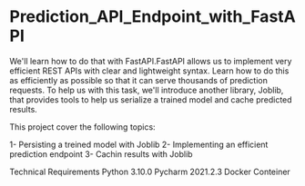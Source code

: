 # Prediction_API_Endpoint_with_FastAPI

We'll learn how to do that with FastAPI.FastAPI allows us to implement very efficient REST APIs with clear and lightweight syntax. Learn how to do this as efficiently as possible so that it can serve thousands of prediction requests. To help us with this task, we'll introduce another library, Joblib, that provides tools to help us serialize a trained model and cache predicted results.

This project cover the following topics:

1- Persisting a treined model with Joblib
2- Implementing an efficient prediction endpoint
3- Cachin results with Joblib

Technical Requirements
Python 3.10.0
Pycharm 2021.2.3
Docker Conteiner
